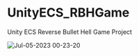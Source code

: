 # UnityECS_RBHGame
Unity ECS Reverse Bullet Hell Game Project

![Jul-05-2023 00-23-20](https://github.com/PieceOfPaper/UnityECS_RBHGame/assets/11805764/77293e2a-2fef-4221-af74-021b5216ed23)
